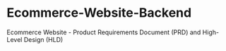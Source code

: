 # Ecommerce-Website-Backend
Ecommerce Website - Product Requirements Document (PRD) and High-Level Design (HLD)
